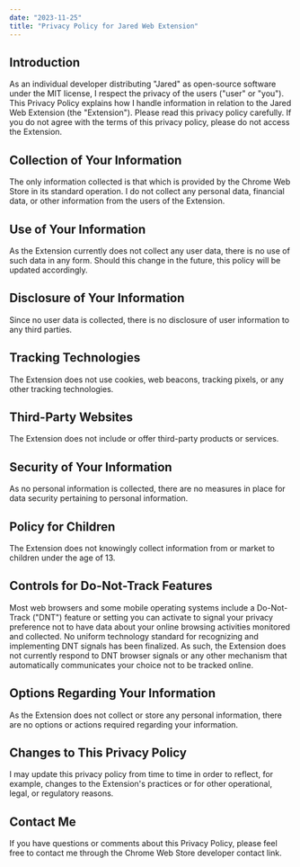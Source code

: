 ```yaml
---
date: "2023-11-25"
title: "Privacy Policy for Jared Web Extension"
---
```


## Introduction

As an individual developer distributing "Jared" as open-source software under the MIT license, I respect the privacy of the users ("user" or "you"). This Privacy Policy explains how I handle information in relation to the Jared Web Extension (the "Extension"). Please read this privacy policy carefully. If you do not agree with the terms of this privacy policy, please do not access the Extension.

## Collection of Your Information

The only information collected is that which is provided by the Chrome Web Store in its standard operation. I do not collect any personal data, financial data, or other information from the users of the Extension.

## Use of Your Information

As the Extension currently does not collect any user data, there is no use of such data in any form. Should this change in the future, this policy will be updated accordingly.

## Disclosure of Your Information

Since no user data is collected, there is no disclosure of user information to any third parties.

## Tracking Technologies

The Extension does not use cookies, web beacons, tracking pixels, or any other tracking technologies.

## Third-Party Websites

The Extension does not include or offer third-party products or services.

## Security of Your Information

As no personal information is collected, there are no measures in place for data security pertaining to personal information.

## Policy for Children

The Extension does not knowingly collect information from or market to children under the age of 13.

## Controls for Do-Not-Track Features

Most web browsers and some mobile operating systems include a Do-Not-Track ("DNT") feature or setting you can activate to signal your privacy preference not to have data about your online browsing activities monitored and collected. No uniform technology standard for recognizing and implementing DNT signals has been finalized. As such, the Extension does not currently respond to DNT browser signals or any other mechanism that automatically communicates your choice not to be tracked online.

## Options Regarding Your Information

As the Extension does not collect or store any personal information, there are no options or actions required regarding your information.

## Changes to This Privacy Policy

I may update this privacy policy from time to time in order to reflect, for example, changes to the Extension's practices or for other operational, legal, or regulatory reasons.

## Contact Me

If you have questions or comments about this Privacy Policy, please feel free to contact me through the Chrome Web Store developer contact link.
